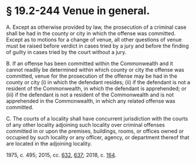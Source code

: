 # § 19.2-244 Venue in general.

<p>A. Except as otherwise provided by law, the prosecution of a criminal case shall be had in the county or city in which the offense was committed. Except as to motions for a change of venue, all other questions of venue must be raised before verdict in cases tried by a jury and before the finding of guilty in cases tried by the court without a jury.</p><p>B. If an offense has been committed within the Commonwealth and it cannot readily be determined within which county or city the offense was committed, venue for the prosecution of the offense may be had in the county or city (i) in which the defendant resides; (ii) if the defendant is not a resident of the Commonwealth, in which the defendant is apprehended; or (iii) if the defendant is not a resident of the Commonwealth and is not apprehended in the Commonwealth, in which any related offense was committed.</p><p>C. The courts of a locality shall have concurrent jurisdiction with the courts of any other locality adjoining such locality over criminal offenses committed in or upon the premises, buildings, rooms, or offices owned or occupied by such locality or any officer, agency, or department thereof that are located in the adjoining locality.</p><p>1975, c. 495; 2015, cc. <a href='http://lis.virginia.gov/cgi-bin/legp604.exe?151+ful+CHAP0632'>632</a>, <a href='http://lis.virginia.gov/cgi-bin/legp604.exe?151+ful+CHAP0637'>637</a>; 2018, c. <a href='http://lis.virginia.gov/cgi-bin/legp604.exe?181+ful+CHAP0164'>164</a>.</p>